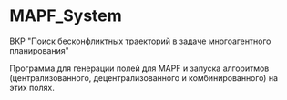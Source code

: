 # MAPF_System
ВКР "Поиск бесконфликтных траекторий в задаче многоагентного планирования"

Программа для генерации полей для MAPF и запуска алгоритмов (централизованного, децентрализованного и комбинированного) на этих полях.
